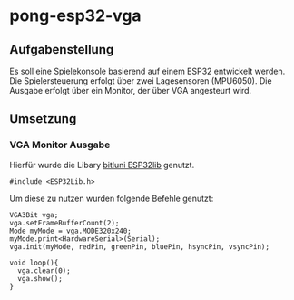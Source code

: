 # pong-esp32-vga

## Aufgabenstellung
Es soll eine Spielekonsole basierend auf einem ESP32 entwickelt werden. Die Spielersteuerung erfolgt über zwei Lagesensoren (MPU6050). Die Ausgabe erfolgt über ein Monitor, der über VGA angesteurt wird.

## Umsetzung
### VGA Monitor Ausgabe
Hierfür wurde die Libary [bitluni ESP32lib]([https://pages.github.com/](https://github.com/bitluni/ESP32Lib)https://github.com/bitluni/ESP32Lib) genutzt.
```
#include <ESP32Lib.h>
```
Um diese zu nutzen wurden folgende Befehle genutzt:  

```
VGA3Bit vga;
vga.setFrameBufferCount(2);
Mode myMode = vga.MODE320x240;
myMode.print<HardwareSerial>(Serial);
vga.init(myMode, redPin, greenPin, bluePin, hsyncPin, vsyncPin);

void loop(){
  vga.clear(0);
  vga.show();
}
```
